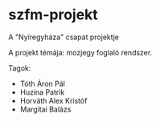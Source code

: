 # szfm-projekt
A "Nyíregyháza" csapat projektje

A projekt témája: mozjegy foglaló rendszer.

Tagok:
- Tóth Áron Pál
- Huzina Patrik
- Horváth Alex Kristóf
- Margitai Balázs
